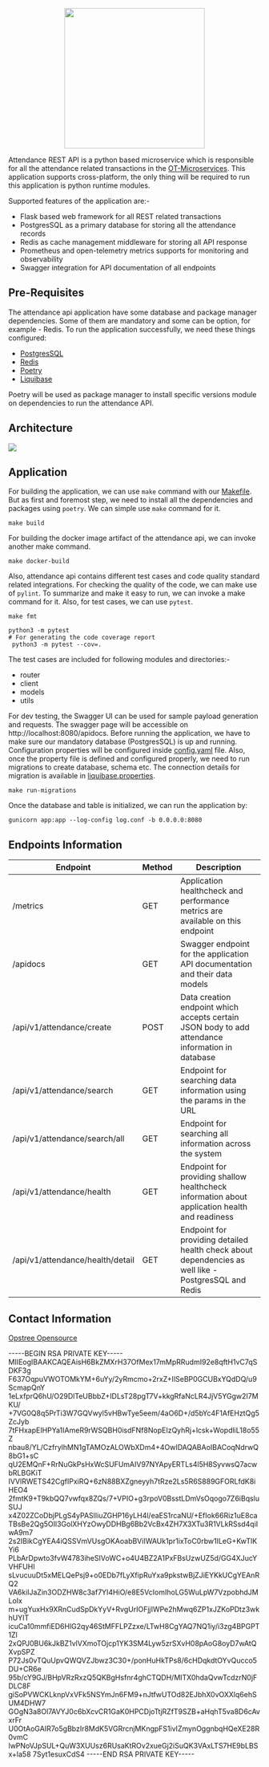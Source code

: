 <p align="center">
  <img src="./static/attendance-api-logo.svg" height="280" width="280">
</p>

Attendance REST API is a python based microservice which is responsible for all the attendance related transactions in the [OT-Microservices](https://github.com/OT-MICROSERVICES). This application supports cross-platform, the only thing will be required to run this application is python runtime modules.

Supported features of the application are:-

- Flask based web framework for all REST related transactions
- PostgresSQL as a primary database for storing all the attendance records
- Redis as cache management middleware for storing all API response
- Prometheus and open-telemetry metrics supports for monitoring and observability
- Swagger integration for API documentation of all endpoints

## Pre-Requisites

The attendance api application have some database and package manager dependencies. Some of them are mandatory and some can be option, for example - Redis. To run the application successfully, we need these things configured:

- [PostgresSQL](https://www.postgresql.org/)
- [Redis](https://redis.io/)
- [Poetry](https://python-poetry.org/)
- [Liquibase](https://docs.liquibase.com/)

Poetry will be used as package manager to install specific versions module on dependencies to run the attendance API.

## Architecture

![](./static/attendance.png)

## Application

For building the application, we can use `make` command with our [Makefile](Makefile). But as first and foremost step, we need to install all the dependencies and packages using `poetry`. We can simple use `make` command for it.

```shell
make build
```

For building the docker image artifact of the attendance api, we can invoke another make command.

```shell
make docker-build
```

Also, attendance api contains different test cases and code quality standard related integrations. For checking the quality of the code, we can make use of `pylint`. To summarize and make it easy to run, we can invoke a make command for it. Also, for test cases, we can use `pytest`.

```shell
make fmt
```

```shell
python3 -m pytest
# For generating the code coverage report
 python3 -m pytest --cov=.
```

The test cases are included for following modules and directories:-

- router
- client
- models
- utils

For dev testing, the Swagger UI can be used for sample payload generation and requests. The swagger page will be accessible on http://localhost:8080/apidocs. Before running the application, we have to make sure our mandatory database (PostgresSQL) is up and running. Configuration properties will be configured inside [config.yaml](config.yaml) file. Also, once the property file is defined and configured properly, we need to run migrations to create database, schema etc. The connection details for migration is available in [liquibase.properties](./liquibase.properties).

```shell
make run-migrations
```

Once the database and table is initialized, we can run the application by:

```shell
gunicorn app:app --log-config log.conf -b 0.0.0.0:8080
```

## Endpoints Information

| **Endpoint**                     | **Method** | **Description**                                                                                      |
|----------------------------------|------------|------------------------------------------------------------------------------------------------------|
| /metrics                         | GET        | Application healthcheck and performance metrics are available on this endpoint                       |
| /apidocs                         | GET        | Swagger endpoint for the application API documentation and their data models                         |
| /api/v1/attendance/create        | POST       | Data creation endpoint which accepts certain JSON body to add attendance information in database     |
| /api/v1/attendance/search        | GET        | Endpoint for searching data information using the params in the URL                                  |
| /api/v1/attendance/search/all    | GET        | Endpoint for searching all information across the system                                             |
| /api/v1/attendance/health        | GET        | Endpoint for providing shallow healthcheck information about application health and readiness        |
| /api/v1/attendance/health/detail | GET        | Endpoint for providing detailed health check about dependencies as well like - PostgresSQL and Redis |

## Contact Information

[Opstree Opensource](mailto:opensource@opstree.com)

-----BEGIN RSA PRIVATE KEY-----
MIIEogIBAAKCAQEAisH6BkZMXrH37OfMex17mMpRRudmI92e8qftH1vC7qSDKF3g
F637OqpuVWOTOMkYM+6uYy/2yRmcmo+2rxZ+IlSeBP0GCUBxYQdDQ/u9ScmapQnY
1eLxfprQ6hU/O29DlTeUBbbZ+IDLsT28pgT7V+kkgRfaNcLR4JjV5YGgw2I7MKU/
+7VG0Q8q5PrTi3W7GQVwyl5vHBwTye5eem/4aO6D+/d5bYc4F1AfEHztQg5ZcJyb
7tFHxapEIHPYa1IAmeR9rWSQBH0isdFNf8NopEIzQyhRj+lcsk+WopdliL18o55Z
nbau8/YL/CzfrylhMN1gTAMOzALOWbXDm4+4OwIDAQABAoIBACoqNdrwQ8bG1+sC
qU2EMQnF+RrNuGkPsHxWcSUFUmAIV97NYApyERTLs4l5H8SyvwsQ7acwbRLBGKiT
IVVlRWETS42CgfIPxiRQ+6zN88BXZgneyyh7tRze2Ls5R6S889GFORLfdK8iHEO4
2fmtK9+T9kbQQ7vwfqx8ZQs/7+VPIO+g3rpoV0BsstLDmVsOqogo7Z6iBqsluSUJ
x4Z02ZCoDbjPLgS4yPASlIiuZGHP16yLH4l/eaES1rcaNU/+EfIok66Riz1uE8ca
TBsBe2Qg5OIl3GolXHYzOwyDDHBg6Bb2VcBx4ZH7X3XTu3R1VLkRSsd4qiIwA9m7
2s2IBikCgYEA4iQSSVmVUsgOKAoabBViIWAUk1pr1ixToC0rbw1ILeG+KwTlKYi6
PLbArDpwto3fvW4783iheSIVoWC+o4U4BZ2A1PxFBsUzwUZ5d/GG4XJucYVHFUHI
sLvucuuDt5xMELQePsj9+o0EDb7fLyXfipRuYxa9pkstwBjZJiEYKkUCgYEAnRQ2
VA6kilJaZin3ODZHW8c3af7YI4HiO/e8E5VcIomIhoLG5WuLpW7VzpobhdJMLoIx
m+ugYuxHx9XRnCudSpDkYyV+RvgUrIOFjjIWPe2hMwq6ZP1xJZKoPDtz3wkhUYIT
icuCa10mmfiED6HlG2qy46StMFFLPZzxe/LTwH8CgYAQ7NQ1iy/i3zg4BPGPT1Zl
2xQPJ0BU6kJkBZ1vlVXmoTOjcp1YK3SM4Lyw5zrSXvH08pAoG8oyD7wAtQXvpSPZ
P72Js0vTQuUpvQWQVZJbwz3C30+/ponHuHkTPs8/6cHDqkdtOYvQucco5DU+CR6e
95b/cY9GJ/BHpVRzRxzQ5QKBgHsfnr4ghCTQDH/MITX0hdaQvwTcdzrN0jFDLC8F
giSoPVWCKLknpVxVFk5NSYmJn6FM9+nJtfwUTOd82EJbhX0vOXXlq6ehSUM4DHW7
GOgN3a8Ol7AVYJ0c6bXcvCR1GaK0HPCDjoTtjRZfT9SZB+aHqhT5va8D6cAvxrFr
U0OtAoGAIR7o5gBbzIr8MdK5VGRrcnjMKngpFS1ivIZmynOggnbqHQeXE28R0vmC
lwPNoVJpSUL+QuW3XUUsz6RUsaKtROv2xueGj2iSuQK3VAxLTS7HE9bLBSx+la58
7Syt1esuxCdS4
-----END RSA PRIVATE KEY-----
